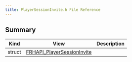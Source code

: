 ```yaml
---
title: PlayerSessionInvite.h File Reference
---
```


## Summary
| Kind | View | Description |
|------|------|-------------|
|struct|[FRHAPI_PlayerSessionInvite](/unreal-plugins/all/structfrhapi__playersessioninvite/#structFRHAPI__PlayerSessionInvite)||
